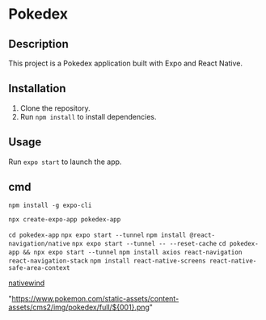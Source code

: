 # Pokedex

## Description
This project is a Pokedex application built with Expo and React Native.
## Installation
1. Clone the repository.
2. Run `npm install` to install dependencies.
## Usage
Run `expo start` to launch the app.

## cmd
```npm install -g expo-cli```

```npx create-expo-app pokedex-app```

```cd pokedex-app```
```npx expo start --tunnel```
```npm install @react-navigation/native```
```npx expo start --tunnel -- --reset-cache```
```cd pokedex-app && npx expo start --tunnel```
```npm install axios react-navigation react-navigation-stack```
```npm install react-native-screens react-native-safe-area-context```

[nativewind](https://www.nativewind.dev/quick-starts/create-react-native-app)

"https://www.pokemon.com/static-assets/content-assets/cms2/img/pokedex/full/${001}.png"

<!-- v3 -->
